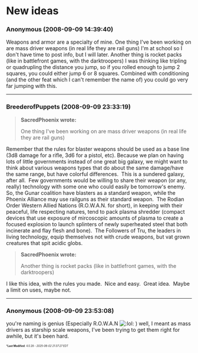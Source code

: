 # New ideas

### **Anonymous** (2008-09-09 14:39:40)

Weapons and armor are a specialty of mine.
One thing I've been working on are mass driver weapons (in real life they are rail guns)
I'm at school so I don't have time to post info, but I will later.
Another thing is rocket packs (like in battlefront games, with the darktroopers)
I was thinking like tripling or quadrupling the distance you jump, so if you rolled enough to jump 2 squares, you could either jump 6 or 8 squares. Combined with conditioning (and the other feat which I can't remember the name of) you could go very far jumping with this.

---

### **BreederofPuppets** (2008-09-09 23:33:19)

> **SacredPhoenix wrote:**
>
> One thing I&#39;ve been working on are mass driver weapons (in real life they are rail guns)

Remember that the rules for blaster weapons should be used as a base line (3d8 damage for a rifle, 3d6 for a pistol, etc).
Because we plan on having lots of little governments instead of one great big galaxy, we might want to think about various weapons types that do about the same damage/have the same range, but have colorful differences.  This is a sundered galaxy, after all.  Few governments would be willing to share their weapon (or any, really) technology with some one who could easily be tomorrow's enemy. 
So, the Gunar coalition have blasters as a standard weapon, while the Phoenix Alliance may use railguns as their standard weapon.  The Rodian Order Western Allied Nations (R.O.W.A.N. for short), in keeping with their peaceful, life respecting natures, tend to pack plasma shredder (compact devices that use exposure of mircoscopic amounts of plasma to create a focused explosion to launch splinters of newly superheated steel that both incinerate and flay flesh and bone).  The Followers of Tru, the leaders in living technology, equip themselves not with crude weapons, but vat grown creatures that spit acidic globs.
> **SacredPhoenix wrote:**
>
> Another thing is rocket packs (like in battlefront games, with the darktroopers)

I like this idea, with the rules you made.  Nice and easy.  Great idea.  Maybe a limit on uses, maybe not.

---

### **Anonymous** (2008-09-09 23:53:08)

you're naming is genius (Especially R.O.W.A.N <!-- s:lol: -->![:lol:](https://i.ibb.co/4wBjw6T4/icon-lol.gif)<!-- s:lol: --> )
well, I meant as mass drivers as starship scale weapons, I've been trying to get them right for awhile, but it's been hard.



<span style="font-size: 0.5em;">***Last Modified**: 4.0.28 - *2025-06-02 21:37:27 EDT*</span>